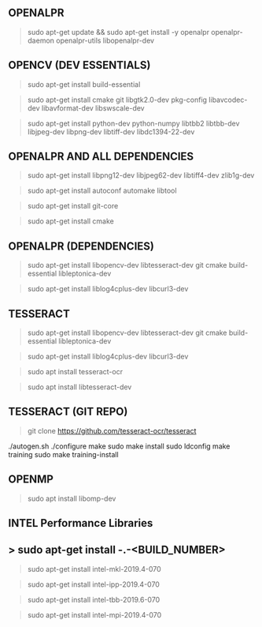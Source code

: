 OPENALPR
--------

> sudo apt-get update && sudo apt-get install -y openalpr openalpr-daemon openalpr-utils libopenalpr-dev

OPENCV (DEV ESSENTIALS)
-----------------------

> sudo apt-get install build-essential

> sudo apt-get install cmake git libgtk2.0-dev pkg-config libavcodec-dev libavformat-dev libswscale-dev

> sudo apt-get install python-dev python-numpy libtbb2 libtbb-dev libjpeg-dev libpng-dev libtiff-dev libdc1394-22-dev

OPENALPR AND ALL DEPENDENCIES
-----------------------------

> sudo apt-get install libpng12-dev libjpeg62-dev libtiff4-dev zlib1g-dev

> sudo apt-get install autoconf automake libtool

> sudo apt-get install git-core

> sudo apt-get install cmake

OPENALPR (DEPENDENCIES)
-----------------------

> sudo apt-get install libopencv-dev libtesseract-dev git cmake build-essential libleptonica-dev

> sudo apt-get install liblog4cplus-dev libcurl3-dev

TESSERACT
---------

> sudo apt-get install libopencv-dev libtesseract-dev git cmake build-essential libleptonica-dev

> sudo apt-get install liblog4cplus-dev libcurl3-dev

> sudo apt install tesseract-ocr

> sudo apt install libtesseract-dev

TESSERACT (GIT REPO)
--------------------

> git clone https://github.com/tesseract-ocr/tesseract

./autogen.sh
./configure
make
sudo make install
sudo ldconfig
make training
sudo make training-install

OPENMP
------

> sudo apt install libomp-dev

INTEL Performance Libraries
---------------------------

## > sudo apt-get install <COMPONENT>-<VERSION>.<UPDATE>-<BUILD_NUMBER>

> sudo apt-get install intel-mkl-2019.4-070

> sudo apt-get install intel-ipp-2019.4-070

> sudo apt-get install intel-tbb-2019.6-070

> sudo apt-get install intel-mpi-2019.4-070
